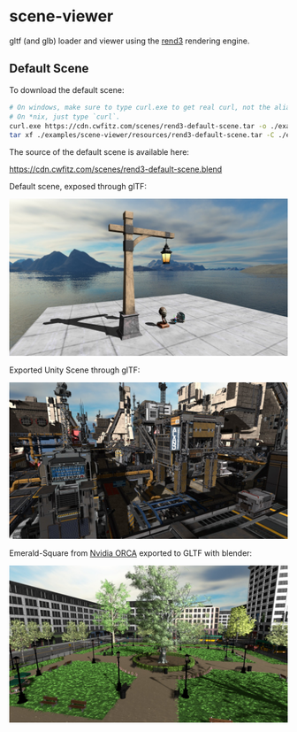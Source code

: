 # scene-viewer

gltf (and glb) loader and viewer using the [rend3](https://crates.io/crates/rend3) rendering engine.

## Default Scene

To download the default scene:

```bash
# On windows, make sure to type curl.exe to get real curl, not the alias in powershell.
# On *nix, just type `curl`.
curl.exe https://cdn.cwfitz.com/scenes/rend3-default-scene.tar -o ./examples/scene-viewer/resources/rend3-default-scene.tar
tar xf ./examples/scene-viewer/resources/rend3-default-scene.tar -C ./examples/scene-viewer/resources
```

The source of the default scene is available here:

https://cdn.cwfitz.com/scenes/rend3-default-scene.blend

Default scene, exposed through glTF:

![](screenshot.jpg)

Exported Unity Scene through glTF:

![](scifi-base.jpg)

Emerald-Square from [Nvidia ORCA](https://developer.nvidia.com/orca) exported to GLTF with blender:

![](emerald-square.jpg)
